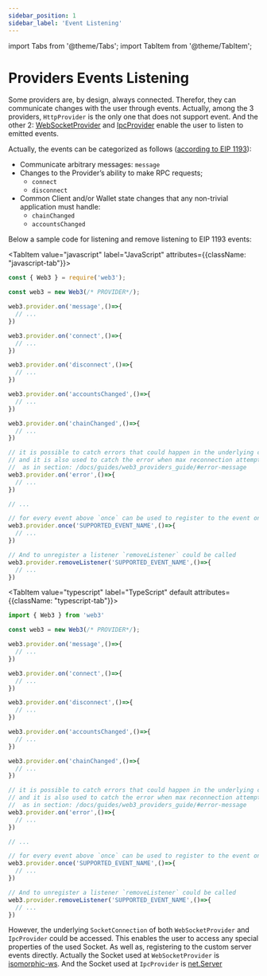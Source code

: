 ```yaml
---
sidebar_position: 1
sidebar_label: 'Event Listening'
---
```


import Tabs from '@theme/Tabs';
import TabItem from '@theme/TabItem';

# Providers Events Listening

Some providers are, by design, always connected. Therefor, they can communicate changes with the user through events. Actually, among the 3 providers, `HttpProvider` is the only one that does not support event. And the other 2:
[WebSocketProvider](/api/web3-providers-ws/class/WebSocketProvider) and [IpcProvider](/api/web3-providers-ipc/class/IpcProvider) enable the user to listen to emitted events.

Actually, the events can be categorized as follows ([according to EIP 1193](https://eips.ethereum.org/EIPS/eip-1193#rationale)):

-   Communicate arbitrary messages: `message`
-   Changes to the Provider’s ability to make RPC requests;
    -   `connect`
    -   `disconnect`
-   Common Client and/or Wallet state changes that any non-trivial application must handle:
    -   `chainChanged`
    -   `accountsChanged`

Below a sample code for listening and remove listening to EIP 1193 events:

<Tabs groupId="prog-lang" queryString>

  <TabItem value="javascript" label="JavaScript" 
  	attributes={{className: "javascript-tab"}}>

```javascript
const { Web3 } = require('web3');

const web3 = new Web3(/* PROVIDER*/);

web3.provider.on('message',()=>{
  // ...
})

web3.provider.on('connect',()=>{
  // ...
})

web3.provider.on('disconnect',()=>{
  // ...
})

web3.provider.on('accountsChanged',()=>{
  // ...
})

web3.provider.on('chainChanged',()=>{
  // ...
})

// it is possible to catch errors that could happen in the underlying connection Socket with the `error` event
// and it is also used to catch the error when max reconnection attempts exceeded
//  as in section: /docs/guides/web3_providers_guide/#error-message
web3.provider.on('error',()=>{
  // ...
})

// ...

// for every event above `once` can be used to register to the event only once
web3.provider.once('SUPPORTED_EVENT_NAME',()=>{
  // ...
})

// And to unregister a listener `removeListener` could be called
web3.provider.removeListener('SUPPORTED_EVENT_NAME',()=>{
  // ...
})
```

  </TabItem>
  
  <TabItem value="typescript" label="TypeScript" default
  	attributes={{className: "typescript-tab"}}>

```typescript
import { Web3 } from 'web3'

const web3 = new Web3(/* PROVIDER*/);

web3.provider.on('message',()=>{
  // ...
})

web3.provider.on('connect',()=>{
  // ...
})

web3.provider.on('disconnect',()=>{
  // ...
})

web3.provider.on('accountsChanged',()=>{
  // ...
})

web3.provider.on('chainChanged',()=>{
  // ...
})

// it is possible to catch errors that could happen in the underlying connection Socket with the `error` event
// and it is also used to catch the error when max reconnection attempts is exceeded
//  as in section: /docs/guides/web3_providers_guide/#error-message
web3.provider.on('error',()=>{
  // ...
})

// ...

// for every event above `once` can be used to register to the event only once
web3.provider.once('SUPPORTED_EVENT_NAME',()=>{
  // ...
})

// And to unregister a listener `removeListener` could be called
web3.provider.removeListener('SUPPORTED_EVENT_NAME',()=>{
  // ...
})
```

  </TabItem>
</Tabs>

However, the underlying `SocketConnection` of both `WebSocketProvider` and `IpcProvider` could be accessed. This enables the user to access any special properties of the used Socket. As well as, registering to the custom server events directly. Actually the Socket used at `WebSocketProvider` is [isomorphic-ws](https://github.com/heineiuo/isomorphic-ws). And the Socket used at `IpcProvider` is [net.Server](https://nodejs.org/api/net.html#class-netserver)
